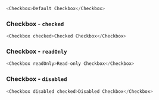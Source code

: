 ```js
<Checkbox>Default Checkbox</Checkbox>
```


### Checkbox - `checked`


```js
<Checkbox checked>Checked Checkbox</Checkbox>
```


### Checkbox - `readOnly`


```js
<Checkbox readOnly>Read-only Checkbox</Checkbox>
```


### Checkbox - `disabled`


```js
<Checkbox disabled checked>Disabled Checkbox</Checkbox>
```
